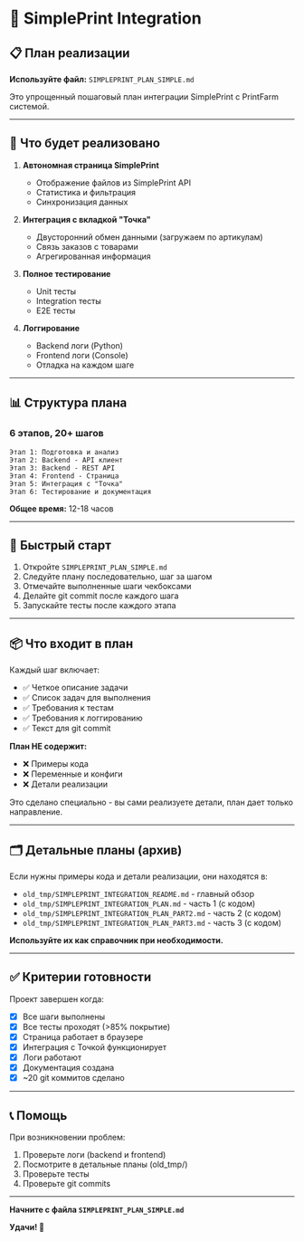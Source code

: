 # 🚀 SimplePrint Integration

## 📋 План реализации

**Используйте файл:** `SIMPLEPRINT_PLAN_SIMPLE.md`

Это упрощенный пошаговый план интеграции SimplePrint с PrintFarm системой.

---

## 🎯 Что будет реализовано

1. **Автономная страница SimplePrint**
   - Отображение файлов из SimplePrint API
   - Статистика и фильтрация
   - Синхронизация данных

2. **Интеграция с вкладкой "Точка"**
   - Двусторонний обмен данными (загружаем по артикулам)
   - Связь заказов с товарами
   - Агрегированная информация

3. **Полное тестирование**
   - Unit тесты
   - Integration тесты
   - E2E тесты

4. **Логгирование**
   - Backend логи (Python)
   - Frontend логи (Console)
   - Отладка на каждом шаге

---

## 📊 Структура плана

### 6 этапов, 20+ шагов

```
Этап 1: Подготовка и анализ       
Этап 2: Backend - API клиент       
Этап 3: Backend - REST API         
Этап 4: Frontend - Страница       
Этап 5: Интеграция с "Точка"      
Этап 6: Тестирование и документация 
```

**Общее время:** 12-18 часов

---

## 🚀 Быстрый старт

1. Откройте `SIMPLEPRINT_PLAN_SIMPLE.md`
2. Следуйте плану последовательно, шаг за шагом
3. Отмечайте выполненные шаги чекбоксами
4. Делайте git commit после каждого шага
5. Запускайте тесты после каждого этапа

---

## 📦 Что входит в план

Каждый шаг включает:
- ✅ Четкое описание задачи
- ✅ Список задач для выполнения
- ✅ Требования к тестам
- ✅ Требования к логгированию
- ✅ Текст для git commit

**План НЕ содержит:**
- ❌ Примеры кода
- ❌ Переменные и конфиги
- ❌ Детали реализации

Это сделано специально - вы сами реализуете детали, план дает только направление.

---

## 🗂️ Детальные планы (архив)

Если нужны примеры кода и детали реализации, они находятся в:
- `old_tmp/SIMPLEPRINT_INTEGRATION_README.md` - главный обзор
- `old_tmp/SIMPLEPRINT_INTEGRATION_PLAN.md` - часть 1 (с кодом)
- `old_tmp/SIMPLEPRINT_INTEGRATION_PLAN_PART2.md` - часть 2 (с кодом)
- `old_tmp/SIMPLEPRINT_INTEGRATION_PLAN_PART3.md` - часть 3 (с кодом)

**Используйте их как справочник при необходимости.**

---

## ✅ Критерии готовности

Проект завершен когда:
- [x] Все шаги выполнены
- [x] Все тесты проходят (>85% покрытие)
- [x] Страница работает в браузере
- [x] Интеграция с Точкой функционирует
- [x] Логи работают
- [x] Документация создана
- [x] ~20 git коммитов сделано

---

## 📞 Помощь

При возникновении проблем:
1. Проверьте логи (backend и frontend)
2. Посмотрите в детальные планы (old_tmp/)
3. Проверьте тесты
4. Проверьте git commits

---

**Начните с файла `SIMPLEPRINT_PLAN_SIMPLE.md`**

**Удачи! 🎉**
